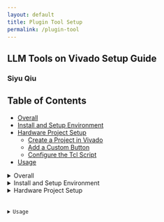 ```yaml
---
layout: default
title: Plugin Tool Setup
permalink: /plugin-tool
---
```


## LLM Tools on Vivado Setup Guide 

### Siyu Qiu 

## Table of Contents
- [Overall](#overall)
- [Install and Setup Environment](#install-and-setup-environment)
- [Hardware Project Setup](#hardware-project-setup)
  - [Create a Project in Vivado](#create-a-project-in-vivado)
  - [Add a Custom Button](#add-a-custom-button)
  - [Configure the Tcl Script](#configure-the-tcl-script)
- [Usage](#usage)

<details>
  <summary>Overall</summary>
  <p>This guide provides a step-by-step approach to setting up and using a custom Large Language Model (LLM) integration within Xilinx Vivado. By following these instructions, users will be able to create a new project in Vivado, add custom commands, and configure Tcl scripts to facilitate seamless interactions with LLM tools. This setup aims to enhance the hardware design process by leveraging LLM capabilities to provide instant responses and solutions directly within the Vivado environment.</p>
</details>

<details>
  <summary>Install and Setup Environment</summary>
  <p>Follow the instructions provided at <a href="https://pypi.org/project/LLM4HW/">LLM4HW</a> to install the necessary packages and system dependencies. You can download using <code>pip install LLM4HW</code>.</p>
</details>

<details>
  <summary>Hardware Project Setup</summary>
  <details>
    <p>Create a Project in Vivado</p>
    <p>Open Vivado and create a new project.</p>
  </details>
  <details>
    <summary>Add a Custom Button</summary>
    <ul>
      <li>Navigate to Tools &gt; Custom Commands &gt; Customize Commands…</li>
      <li>Create your own Tcl button by clicking on the “+” to add a new Custom Command.</li>
      <img src="/picture/picture1.png" alt="Figure 1">
      <li>Enter a unique command name, e.g., LLM4HW, and press Enter.</li>
      <img src="/picture/picture2.png" alt="Figure 2">
      <li>Set up the custom command:
        <ul>
          <li><strong>Menu Name:</strong> Give a distinctive name to the button (e.g., LLM4HW).</li>
          <li><strong>Description:</strong> Enter "Waiting LLM response."</li>
          <li><strong>Source Tcl File:</strong> Browse and select the direction of your script.tcl file.</li>
          <li>Click on “Add to the Toolbar” and then click Apply.</li>
          <li>Click OK.</li>
        </ul>
      </li>
      <img src="/picture/picture3.png" alt="Figure 3">
    </ul>
    <p>Now, you should see a new button on the top toolbar in Vivado.</p>
    <img src="/picture/picture4.png" alt="Figure 4">
  </details>
  <details>
    <summary>Configure the Tcl Script</summary>
    <p>Determine the Tcl and Tk versions used by Python's Tkinter:</p>
    <pre><code>python -c "import tkinter as tk; root = tk.Tk(); print('Tcl version:', root.tk.call('info', 'patchlevel')); print('Tk version:', root.tk.call('info', 'patchlevel')); root.destroy()"</code></pre>
    <p>Find the location of the Python executable:
    <pre><code>where python</code></pre>
    <p>Open script.tcl and modify the commands according to the output of the previous steps.</p>
    <pre><code>unset -nocomplain ::env(PYTHONHOME)
unset -nocomplain ::env(PYTHONPATH)
#! /usr/bin/tclsh
proc call_python {} {
    set env(TCL_LIBRARY) <tcl library location>
    set env(TK_LIBRARY) <tk library loaction>
    set python_script_path <the location path you download for client.py>
    set python_exe <location of the python.exe on your system>
    set project_path [get_property DIRECTORY [current_project]]
    set output [exec $python_exe $python_script_path $project_path]
    puts $output
}
call_python

    </code></pre>

    <p>For example, if you follow this step-by-step guide, you will expect the commands to look like the following:</p>
    <pre><code>unset -nocomplain ::env(PYTHONHOME)
unset -nocomplain ::env(PYTHONPATH)
#! /usr/bin/tclsh
proc call_python {} {
    set env(TCL_LIBRARY) "D:\\app\\tcl\\tcl8.6"
    set env(TK_LIBRARY) "D:\\app\\tcl\\tk8.6"
    set python_script_path "D:\\chip chat\\llm-hw-help-annie\\new.py"
    set python_exe "D:\\app\\python.exe"
    set project_path [get_property DIRECTORY [current_project]]
    set output [exec $python_exe $python_script_path $project_path]
    puts $output
}
call_python

    </code></pre>
    
  </details>
</details>

<details>
  <summary>Usage</summary>
  <p>Press the newly added button to open a new window. A default question is preset, and you can await the response.</p>
  <img src="/picture/picture6.png" alt="Figure 6">
  <p>If you have more questions, type them into the “Ask Follow Up Question” box.</p>
  <img src="/picture/picture7.png" alt="Figure 7">
  <p>Once you have received your response and know how to proceed, press the exit button to close the tool.</p>
  <p>We appreciate your feedback on the responses! Please share your thoughts so we can continue to improve.</p>
  <img src="/picture/picture8.png" alt="Figure 8">
</details>
